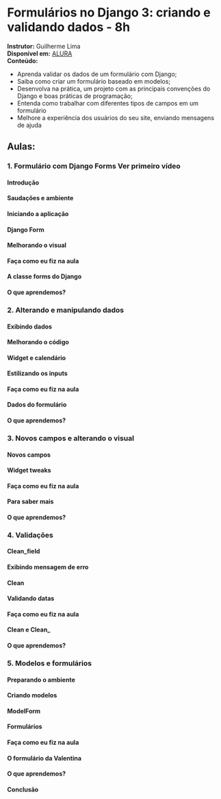 # Formulários no Django 3: criando e validando dados - 8h
**Instrutor:** Guilherme Lima \
**Disponível em:** [ALURA]('https://cursos.alura.com.br/course/django-validando-formularios') \
**Conteúdo:**
 - Aprenda validar os dados de um formulário com Django;
 - Saiba como criar um formulário baseado em modelos;
 - Desenvolva na prática, um projeto com as principais convenções do Django e boas práticas de programação;
 - Entenda como trabalhar com diferentes tipos de campos em um formulário
 - Melhore a experiência dos usuários do seu site, enviando mensagens de ajuda

## **Aulas:**
### 1. Formulário com Django Forms Ver primeiro vídeo
#### Introdução
#### Saudações e ambiente
#### Iniciando a aplicação
#### Django Form
#### Melhorando o visual
#### Faça como eu fiz na aula
#### A classe forms do Django
#### O que aprendemos?
### 2. Alterando e manipulando dados
#### Exibindo dados
#### Melhorando o código
#### Widget e calendário
#### Estilizando os inputs
#### Faça como eu fiz na aula
#### Dados do formulário
#### O que aprendemos?
### 3. Novos campos e alterando o visual
#### Novos campos
#### Widget tweaks
#### Faça como eu fiz na aula
#### Para saber mais
#### O que aprendemos?
### 4. Validações
#### Clean_field
#### Exibindo mensagem de erro
#### Clean
#### Validando datas
#### Faça como eu fiz na aula
#### Clean e Clean_
#### O que aprendemos?
### 5. Modelos e formulários
#### Preparando o ambiente
#### Criando modelos
#### ModelForm
#### Formulários
#### Faça como eu fiz na aula
#### O formulário da Valentina
#### O que aprendemos?
#### Conclusão
